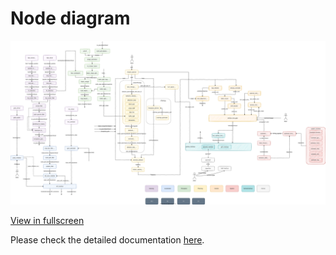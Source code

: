# Node diagram

![Node diagram](image/ArchitectureDevelop.drawio.svg)

[View in fullscreen](https://www.draw.io/?lightbox=1#Uhttps%3A%2F%2Ftier4.github.io%2Fautoware.proj%2Ftree%2Fdevelop%2Fdesign%2Fsoftware_architecture%2Fimage%2FArchitectureDevelop.drawio.svg)

Please check the detailed documentation [here](https://tier4.github.io/autoware.iv/tree/develop).
